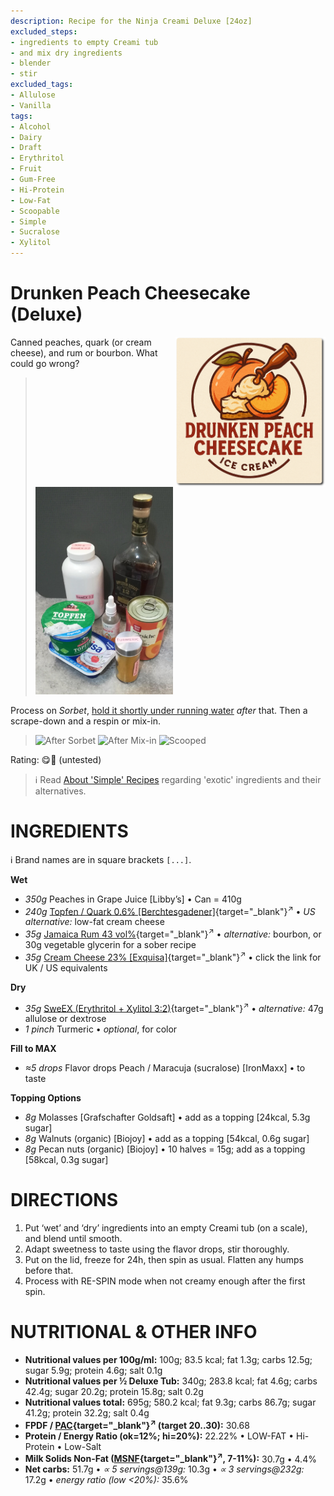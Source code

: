 ```yaml
---
description: Recipe for the Ninja Creami Deluxe [24oz]
excluded_steps:
- ingredients to empty Creami tub
- and mix dry ingredients
- blender
- stir
excluded_tags:
- Allulose
- Vanilla
tags:
- Alcohol
- Dairy
- Draft
- Erythritol
- Fruit
- Gum-Free
- Hi-Protein
- Low-Fat
- Scoopable
- Simple
- Sucralose
- Xylitol
---
```

# Drunken Peach Cheesecake (Deluxe)
<img style="float: right; margin-left: 1.5em;" width=240 alt="Logo" src="logo-Drunken_Peach.png" />

Canned peaches, quark (or cream cheese), and rum or bourbon. What could go wrong?

> <img width=220 alt="Ingredients" src="Drunken-Peach-Cheesecake_2025-08-15.jpg" class="zoomable" />

Process on *Sorbet*, [hold it shortly under running water](https://jhermann.github.io/ice-creamery/info/tips%2Btricks/#handling-of-icy-sides-bottom)
*after* that.
Then a scrape-down and a respin or mix-in.<br clear=all />

> <img width=220 alt="After Sorbet" src="_1.jpg" class="zoomable" />
> <img width=220 alt="After Mix-in" src="_2.jpg" class="zoomable" />
> <img width=220 alt="Scooped" src="_3.jpg" class="zoomable" />

Rating: 😋🍑 (untested)

> ℹ️ Read [About 'Simple' Recipes](/ice-creamery/info/tips%2Btricks/#about-simple-recipes) regarding 'exotic' ingredients and their alternatives.

# INGREDIENTS

ℹ️ Brand names are in square brackets `[...]`.

**Wet**

  - _350g_ Peaches in Grape Juice [Libby’s] • Can = 410g
  - _240g_ [Topfen / Quark 0.6% \[Berchtesgadener\]](/ice-creamery/info/ingredients/#quark-topfen){target="_blank"}<sup>↗</sup> • *US alternative:* low-fat cream cheese
  - _35g_ [Jamaica Rum 43 vol%](/ice-creamery/info/ingredients/#alcohol-ethanol){target="_blank"}<sup>↗</sup> • *alternative:* bourbon, or 30g vegetable glycerin for a sober recipe
  - _35g_ [Cream Cheese 23% \[Exquisa\]](/ice-creamery/info/ingredients/#cream-cheese){target="_blank"}<sup>↗</sup> • click the link for UK / US equivalents

**Dry**

  - _35g_ [SweEX (Erythritol + Xylitol 3:2)](/ice-creamery/info/ingredients/#sweex-erythritol-xylitol-blend){target="_blank"}<sup>↗</sup> • *alternative:* 47g allulose or dextrose
  - _1 pinch_ Turmeric • *optional*, for color

**Fill to MAX**

  - _≈5 drops_ Flavor drops Peach / Maracuja (sucralose) [IronMaxx] • to taste

**Topping Options**

  - _8g_ Molasses [Grafschafter Goldsaft] • add as a topping [24kcal, 5.3g sugar]
  - _8g_ Walnuts (organic) [Biojoy] • add as a topping [54kcal, 0.6g sugar]
  - _8g_ Pecan nuts (organic) [Biojoy] • 10 halves = 15g; add as a topping [58kcal, 0.3g sugar]

# DIRECTIONS

 1. Put ‘wet’ and ‘dry’ ingredients into an empty Creami tub (on a scale), and blend until smooth.
 1. Adapt sweetness to taste using the flavor drops, stir thoroughly.
 1. Put on the lid, freeze for 24h, then spin as usual. Flatten any humps before that.
 1. Process with RE-SPIN mode when not creamy enough after the first spin.

# NUTRITIONAL & OTHER INFO

- **Nutritional values per 100g/ml:** 100g; 83.5 kcal; fat 1.3g; carbs 12.5g; sugar 5.9g; protein 4.6g; salt 0.1g
- **Nutritional values per ½ Deluxe Tub:** 340g; 283.8 kcal; fat 4.6g; carbs 42.4g; sugar 20.2g; protein 15.8g; salt 0.2g
- **Nutritional values total:** 695g; 580.2 kcal; fat 9.3g; carbs 86.7g; sugar 41.2g; protein 32.2g; salt 0.4g
- **FPDF / [PAC](/ice-creamery/info/glossary/#potere-anti-congelante-pac){target="_blank"}<sup>↗</sup> (target 20..30):** 30.68
- **Protein / Energy Ratio (ok=12%; hi=20%):** 22.22% • LOW-FAT • Hi-Protein • Low-Salt
- **Milk Solids Non-Fat ([MSNF](/ice-creamery/info/glossary/#milk-solids-not-fat-msnf){target="_blank"}<sup>↗</sup>, 7-11%):** 30.7g • 4.4%
- **Net carbs:** 51.7g • *∝ 5 servings@139g:* 10.3g • *∝ 3 servings@232g:* 17.2g • *energy ratio (low <20%):* 35.6%
